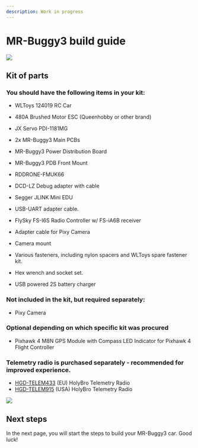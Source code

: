 ```yaml
---
description: Work in progress
---
```


# MR-Buggy3 build guide

![](<../../.gitbook/assets/Rover 4\_cropped\_edited.jpg>)

## Kit of parts

### You should have the following items in your kit:

* WLToys 124019 RC Car
* 480A Brushed Motor ESC (Queenhobby or other brand)
* JX Servo PDI-1181MG
* 2x MR-Buggy3 Main PCBs



* MR-Buggy3 Power Distribution Board
* MR-Buggy3 PDB Front Mount



* RDDRONE-FMUK66
* DCD-LZ Debug adapter with cable
* Segger JLINK Mini EDU
* USB-UART adapter cable.



* FlySky FS-I6S Radio Controller w/ FS-iA6B receiver
* Adapter cable for Pixy Camera
* Camera mount
* Various fasteners, including nylon spacers and WLToys spare fastener kit.
* Hex wrench and socket set.
* USB powered 2S battery charger

### Not included in the kit, but required separately:

* Pixy Camera&#x20;

### Optional depending on which specific kit was procured&#x20;

* Pixhawk 4 M8N GPS Module with Compass LED Indicator for Pixhawk 4 Flight Controller

### Telemetry radio is purchased separately - recommended for improved experience.

* [HGD-TELEM433](https://www.nxp.com/part/HGD-TELEM433#/) (EU) HolyBro Telemetry Radio&#x20;
* [HGD-TELEM915](https://www.nxp.com/part/HGD-TELEM915#/) (USA) HolyBro Telemetry Radio&#x20;



![](../../.gitbook/assets/IMG\_5890.JPEG)

## Next steps

In the next page, you will start the steps to build your MR-Buggy3 car. Good luck!

